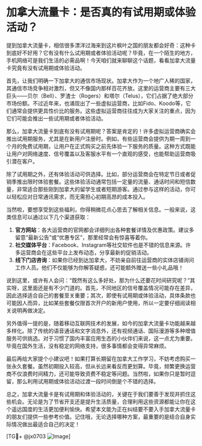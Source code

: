 # 加拿大流量卡：是否真的有试用期或体验活动？

提到加拿大流量卡，相信很多漂洋过海来到这片枫叶之国的朋友都会好奇：这种卡到底好不好用？它有没有什么试用期或者体验活动呢？毕竟，在一个陌生的地方，手机网络可是我们生活的必需品啊！今天咱们就来聊聊这个话题，看看加拿大流量卡究竟有没有试用期或体验活动。

首先，让我们明确一下加拿大的通信市场现状。加拿大作为一个地广人稀的国家，其通信市场竞争相对激烈，但又不像国内那样百花齐放。这里的运营商主要有三大巨头——贝尔（Bell）、罗渣士（Rogers）和塔尔（Telus），它们占据了绝大部分市场份额。不过近年来，也涌现出了一些虚拟运营商，比如Fido、Koodo等，它们通常会提供更具性价比的服务。这些虚拟运营商往往成为大家关注的重点，因为它们可能会推出一些试用期或者体验活动。

那么，加拿大流量卡到底有没有试用期呢？答案是肯定的！许多虚拟运营商确实会推出试用期服务，尤其是在新用户注册时。例如，有些运营商会提供为期一周到一个月的免费试用期，让用户在正式购买之前先体验一下服务的质量。这种方式既能让用户对网络速度、信号覆盖以及客服水平有一个直观的感受，也能帮助运营商吸引潜在客户。

除了试用期之外，还有体验活动可供选择。比如，部分运营商会在特定节日或者促销季推出限时体验套餐。这些体验活动通常包括一定量的流量、通话时间和短信数量，非常适合那些刚到加拿大的留学生或者短期游客。通过参与这样的活动，你可以轻松应对日常通讯需求，而无需担心初期高昂的成本投入。

当然啦，要想享受到这些福利，你得稍微花点心思去了解相关信息。一般来说，这类信息可以通过以下几个渠道获取：

1. **官方网站**：各大运营商的官网都会详细列出各种套餐详情及优惠政策。建议多留意“最新公告”或“优惠专区”，那里经常会有惊喜等着你。
2. **社交媒体平台**：Facebook、Instagram等社交软件也是不错的信息来源。许多运营商会在这些平台上发布动态，分享最新的促销活动。
3. **线下门店咨询**：如果你已经到达加拿大，不妨亲自前往运营商的实体店铺询问工作人员。他们不仅能够为你解答疑惑，还可能额外赠送一些小礼品哦！

说到这里，或许有人会问：“既然有这么多好处，那为什么还要花时间研究呢？”其实呀，这里面还是有不少门道的。首先，不同地区的信号覆盖情况可能存在差异，因此选择适合自己的套餐至关重要；其次，即使有试用期或体验活动，具体条款也可能因人而异，比如某些套餐仅限首次开户的新用户使用，所以一定要仔细阅读相关说明再做决定。

另外值得一提的是，随着移动互联网技术的发展，如今的加拿大流量卡功能越来越多样化。除了传统的语音通话和文字消息外，还有视频通话、国际漫游等多种增值服务可供挑选。对于习惯了国内丰富应用生态的小伙伴们来说，这一点尤为重要。毕竟在国外生活，没有稳定的网络支持，很多事情都会变得异常麻烦。

最后再给大家提个小建议吧！如果打算长期留在加拿大工作学习，不妨考虑购买一张永久套餐。虽然初期投入较高，但从长远来看反而更划算。毕竟，频繁更换运营商不仅浪费时间精力，还可能导致资费不稳定等问题。当然啦，如果你只是暂时逗留，那么利用试用期或体验活动过渡一段时间倒是个不错的选择。

总之，加拿大流量卡是有试用期和体验活动的，关键在于我们要善于发现并抓住这些机会。无论是为了节省开支还是提升生活质量，合理利用这些资源都能让你在这个遥远国度的生活更加便利愉快。希望本文能为正在纠结要不要入手加拿大流量卡的朋友们提供一些参考价值。记住哦，无论选择哪种方案，最重要的是结合自身实际情况做出最适合自己的决定！

[TG💪+ @jx0703 ![Image](https://github.com/user-attachments/assets/dbca1d08-cadb-493c-b0ec-ad6f7a83f270)]